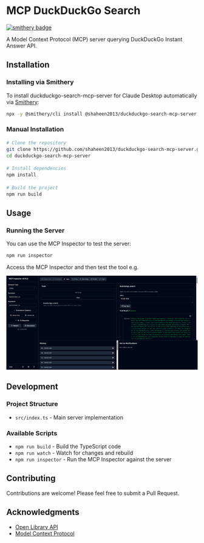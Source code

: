 # MCP DuckDuckGo Search

[![smithery badge](https://smithery.ai/badge/@shaheen2013/duckduckgo-search-mcp-server)](https://smithery.ai/server/@shaheen2013/duckduckgo-search-mcp-server)

A Model Context Protocol (MCP) server querying DuckDuckGo Instant Answer API.

## Installation

### Installing via Smithery

To install duckduckgo-search-mcp-server for Claude Desktop automatically via [Smithery](https://smithery.ai/server/@shaheen2013/duckduckgo-search-mcp-server):

```bash
npx -y @smithery/cli install @shaheen2013/duckduckgo-search-mcp-server --client claude
```

### Manual Installation
```bash
# Clone the repository
git clone https://github.com/shaheen2013/duckduckgo-search-mcp-server.git
cd duckduckgo-search-mcp-server

# Install dependencies
npm install

# Build the project
npm run build
```

## Usage

### Running the Server

You can use the MCP Inspector to test the server:

```bash
npm run inspector
```

Access the MCP Inspector and then test the tool e.g.

![alt text](image.png)


## Development

### Project Structure

- `src/index.ts` - Main server implementation

### Available Scripts

- `npm run build` - Build the TypeScript code
- `npm run watch` - Watch for changes and rebuild
- `npm run inspector` - Run the MCP Inspector against the server


## Contributing

Contributions are welcome! Please feel free to submit a Pull Request.

## Acknowledgments

- [Open Library API](https://openlibrary.org/developers/api)
- [Model Context Protocol](https://github.com/modelcontextprotocol)
